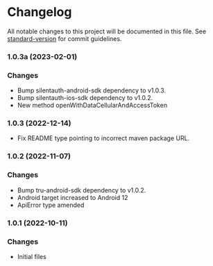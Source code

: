 # Changelog

All notable changes to this project will be documented in this file. See [standard-version](https://github.com/conventional-changelog/standard-version) for commit guidelines.
### 1.0.3a (2023-02-01)
### Changes
* Bump silentauth-android-sdk dependency to v1.0.3.
* Bump silentauth-ios-sdk dependency to v1.0.2.
* New method openWithDataCellularAndAccessToken 

### 1.0.3 (2022-12-14)
* Fix README type pointing to incorrect maven package URL.

### 1.0.2 (2022-11-07)
### Changes
* Bump tru-android-sdk dependency to v1.0.2.
* Android target increased to Android 12
* ApiError type amended

### 1.0.1 (2022-10-11)
### Changes
* Initial files
